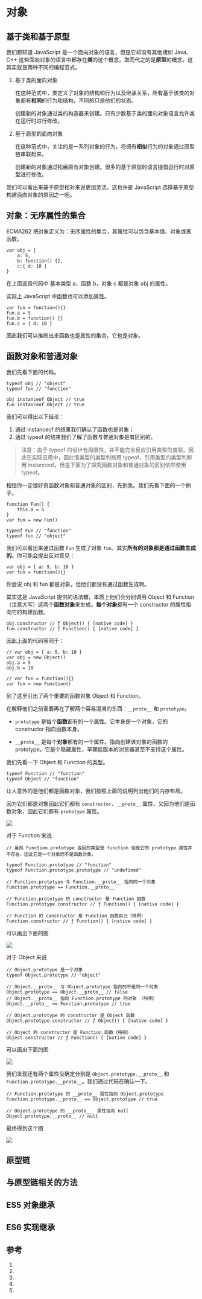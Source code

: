 # 对象

## 基于类和基于原型

我们都知道 JavaScript 是一个面向对象的语言，但是它却没有其他诸如 Java、C++ 这些面向对象的语言中都存在**类**的这个概念。取而代之的是**原型**的概念。这其实就是两种不同的编程范式。

1. 基于类的面向对象
   
    在这种范式中，类定义了对象的结构和行为以及继承关系，所有基于该类的对象都有**相同**的行为和结构，不同的只是他们的状态。

    创建新的对象通过类的构造器来创建。只有少数基于类的面向对象语言允许类在运行时进行修改。

2. 基于原型的面向对象

    在这种范式中，关注的是一系列对象的行为，将拥有**相似**行为的对象通过原型链串联起来。

    创建新的对象通过拓展原有对象创建。很多的基于原型的语言提倡运行时对原型进行修改。

我们可以看出来基于原型相对来说更加灵活。这也许是 JavaScript 选择基于原型构建面向对象的原因之一吧。

## 对象：无序属性的集合

ECMA262 把对象定义为：无序属性的集合，其属性可以包含基本值、对象或者函数。

```
var obj = {
    a: 5,
    b: function() {},
    c:{ d: 10 }
}
```
在上面这段代码中 基本类型 a，函数 b，对象 c 都是对象 obj 的属性。

实际上 JavaScript 中函数也可以添加属性。

```
var fun = function(){}
fun.a = 5
fun.b = function() {}
fun.c = { d: 10 }
```

因此我们可以推断出来函数也是属性的集合，它也是对象。

## 函数对象和普通对象

我们先看下面的代码。

```
typeof obj // "object"
typeof fun // "function"

obj instanceof Object // true
fun instanceof Object // true
```

我们可以得出以下结论：

1. 通过 instanceof 的结果我们确认了函数也是对象；
2. 通过 typeof 的结果我们了解了函数与普通对象是有区别的。

> 注意：由于 typeof 的设计有局限性，并不能完全反应引用类型的类型。因此在实际应用中，因此值类型的类型判断用 typeof，引用类型的类型判断用 instanceof。但是下面为了探究函数对象和普通对象的区别依然使用 typeof。

相信你一定很好奇函数对象和普通对象的区别，先别急。我们先看下面的一个例子。

```
function Fun() {
    this.a = 5
}
var fun = new Fun()

typeof Fun // "function"
typeof fun // "object"
```

我们可以看出来通过函数 `Fun` 生成了对象 `fun`。其实**所有的对象都是通过函数生成的**。你可能会提出反对意见：

```
var obj = { a: 5, b: 10 }
var fun = function(){}
```

你会说 obj 和 fun 都是对象，但他们都没有通过函数生成啊。

其实这是 JavaScript 提供的语法糖，本质上他们会分别调用 Object 和 Function （注意大写）这两个**函数对象**来生成。**每个对象**都有一个 constructor 的属性指向它的构建函数。

```
obj.constructor // ƒ Object() { [native code] }
fun.constructor // ƒ Function() { [native code] }
```

因此上面的代码等同于：

```
// var obj = { a: 5, b: 10 }
var obj = new Object()
obj.a = 5
obj.b = 10

// var fun = function(){} 
var fun = new Function()
```

到了这里引出了两个重要的函数对象 Object 和 Function。

在解释他们之前需要再在了解两个容易混淆的东西：`__proto__` 和 `prototype`。

- `prototype` 是每个**函数**都有的一个属性。它本身是一个对象，它的 constructor 指向函数本身。

- `__proto__` 是每个**对象**都有的一个属性。指向创建该对象的函数的prototype。它是个隐藏属性，早期低版本的浏览器甚至不支持这个属性。

我们先看一下 Object 和 Function 的类型。
```
typeof Function // "function"
typeof Object // "function"
```

让人意外的是他们都是函数对象，我们按照上面的说明列出他们的内存布局。

因为它们都是对象因此它们都有 `constructor`、`__proto__` 属性，又因为他们是函数对象，因此它们都有 `prototype` 属性。

![](./images/obj-2.png)

对于 Function 来说

```
// 虽然 Function.prototype 返回的类型是 function 但是它的 prototype 属性并不存在，因此它是一个对象而不是函数对象。

typeof Function.prototype // "function"
typeof Function.prototype.prototype // "undefined"

// Function.prototype 与 Function.__proto__ 指向同一个对象
Function.prototype == Function.__proto__

// Function.prototype 的 constructor 是 Function 函数
Function.prototype.constructor // ƒ Function() { [native code] }

// Function 的 constructor 是 Function 函数自己（特例）
Function.constructor // ƒ Function() { [native code] }
```

可以画出下面的图

![](./images/obj-3.png)

对于 Object 来说

```
// Object.prototype 是一个对象
typeof Object.prototype // "object"

// Object.__proto__ 与 Object.prototype 指向的不是同一个对象
Object.prototype == Object.__proto__ // false
// Object.__proto__ 指向 Function.prototype 的对象 （特例）
Object.__proto__ == Function.prototype // true

// Object.prototype 的 constructor 是 Object 函数
Object.prototype.constructor // ƒ Object() { [native code] }

// Object 的 constructor 是 Function 函数（特例）
Object.constructor // ƒ Function() { [native code] }
```

可以画出下面的图

![](./images/obj-4.png)

我们发现还有两个属性没确定分别是 `Object.prototype.__proto__` 和 `Function.prototype.__proto__`。我们通过代码在确认一下。

```
// Function.prototype 的 __proto__ 属性指向 Object.prototype
Function.prototype.__proto__ == Object.prototype // true

// Object.prototype 的 __proto__  属性指向 null
Object.prototype.__proto__ // null
```

最终得到这个图

![](./images/obj-5.png)

## 原型链

## 与原型链相关的方法

## ES5 对象继承

## ES6 实现继承

## 参考

1. []()
2. []()
3. []()
4. []()
5. []()